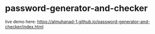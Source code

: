 # password-generator-and-checker

live demo here: https://almuhanad-1.github.io/password-generator-and-checker/index.html
